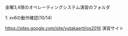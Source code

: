金曜3,4限のオペレーティングシステム演習のフォルダ

1: xv6の動作確認(10/14)


https://sites.google.com/site/yutakaertl/os2016
演習サイト
